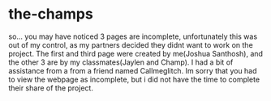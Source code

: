 # the-champs
so... you may have noticed 3 pages are incomplete, unfortunately this was out of my control, as my partners decided they didnt want to work on the project. The first and third page
were created by me(Joshua Santhosh), and the other 3 are by my classmates(Jaylen and Champ). I had a bit of assistance from a from a friend named Callmeglitch. Im sorry that you 
had to view the webpage as incomplete, but i did not have the time to complete their share of the project. 
